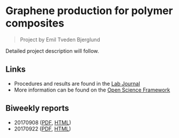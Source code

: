 # Graphene production for polymer composites
> Project by Emil Tveden Bjerglund

Detailed project description will follow.

## Links
* Procedures and results are found in the [Lab Journal](lab_journal.html)
* More information can be found on the [Open Science Framework](https://osf.io/gmprw/)

## Biweekly reports
* 20170908 ([PDF](biweekly_reports/20170908_Biweekly_report_Emil.pdf), [HTML](biweekly_reports/20170908_Biweekly_report_Emil.html))
* 20170922 ([PDF](biweekly_reports/20170922_Biweekly_report_Emil.pdf), [HTML](biweekly_reports/20170922_Biweekly_report_Emil.html))
